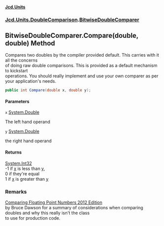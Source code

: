 #### [Jcd.Units](index.md 'index')
### [Jcd.Units.DoubleComparison](Jcd.Units.DoubleComparison.md 'Jcd.Units.DoubleComparison').[BitwiseDoubleComparer](BitwiseDoubleComparer.md 'Jcd.Units.DoubleComparison.BitwiseDoubleComparer')

## BitwiseDoubleComparer.Compare(double, double) Method

Compares two doubles by the compiler provided default. This carries with it all the concerns  
of doing raw double comparisons. This is provided as a default mechanism to kickstart  
operations. You should really implement and use your own comparer as per your application's needs.

```csharp
public int Compare(double x, double y);
```
#### Parameters

<a name='Jcd.Units.DoubleComparison.BitwiseDoubleComparer.Compare(double,double).x'></a>

`x` [System.Double](https://docs.microsoft.com/en-us/dotnet/api/System.Double 'System.Double')

The left hand operand

<a name='Jcd.Units.DoubleComparison.BitwiseDoubleComparer.Compare(double,double).y'></a>

`y` [System.Double](https://docs.microsoft.com/en-us/dotnet/api/System.Double 'System.Double')

the right hand operand

#### Returns
[System.Int32](https://docs.microsoft.com/en-us/dotnet/api/System.Int32 'System.Int32')  
-1 if [x](BitwiseDoubleComparer.Compare.m5n3zbf+p9s3+VUE389Rhg.md#Jcd.Units.DoubleComparison.BitwiseDoubleComparer.Compare(double,double).x 'Jcd.Units.DoubleComparison.BitwiseDoubleComparer.Compare(double, double).x') is less than [y](BitwiseDoubleComparer.Compare.m5n3zbf+p9s3+VUE389Rhg.md#Jcd.Units.DoubleComparison.BitwiseDoubleComparer.Compare(double,double).y 'Jcd.Units.DoubleComparison.BitwiseDoubleComparer.Compare(double, double).y'),  
0 if they're equal  
1 if [x](BitwiseDoubleComparer.Compare.m5n3zbf+p9s3+VUE389Rhg.md#Jcd.Units.DoubleComparison.BitwiseDoubleComparer.Compare(double,double).x 'Jcd.Units.DoubleComparison.BitwiseDoubleComparer.Compare(double, double).x') is greater than [y](BitwiseDoubleComparer.Compare.m5n3zbf+p9s3+VUE389Rhg.md#Jcd.Units.DoubleComparison.BitwiseDoubleComparer.Compare(double,double).y 'Jcd.Units.DoubleComparison.BitwiseDoubleComparer.Compare(double, double).y')

### Remarks
[
            Comparing
            Floating Point Numbers 2012 Edition
            ](https://randomascii.wordpress.com/2012/02/25/comparing-floating-point-numbers-2012-edition/ 'https://randomascii.wordpress.com/2012/02/25/comparing-floating-point-numbers-2012-edition/')  
            by Bruce Dawson for a summary of considerations when comparing doubles and why this really isn't the class  
            to use for production code.